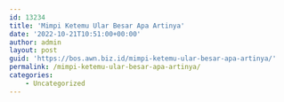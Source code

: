 ```yaml
---
id: 13234
title: 'Mimpi Ketemu Ular Besar Apa Artinya'
date: '2022-10-21T10:51:00+00:00'
author: admin
layout: post
guid: 'https://bos.awn.biz.id/mimpi-ketemu-ular-besar-apa-artinya/'
permalink: /mimpi-ketemu-ular-besar-apa-artinya/
categories:
    - Uncategorized
---
```


